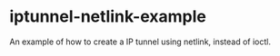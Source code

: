 iptunnel-netlink-example
========================

An example of how to create a IP tunnel using netlink, instead of ioctl.
